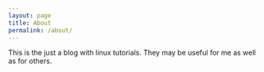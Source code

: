 ```yaml
---
layout: page
title: About
permalink: /about/
---
```


This is the just a blog with linux tutorials. They may be useful for me as well as for others.

